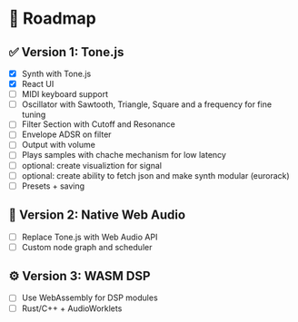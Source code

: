 # 🔭 Roadmap

## ✅ Version 1: Tone.js

- [x] Synth with Tone.js
- [x] React UI
- [ ] MIDI keyboard support
- [ ] Oscillator with Sawtooth, Triangle, Square and a frequency for fine tuning
- [ ] Filter Section with Cutoff and Resonance
- [ ] Envelope ADSR on filter
- [ ] Output with volume
- [ ] Plays samples with chache mechanism for low latency
- [ ] optional: create visualiztion for signal
- [ ] optional: create ability to fetch json and make synth modular (eurorack)
- [ ] Presets + saving

## 🔁 Version 2: Native Web Audio

- [ ] Replace Tone.js with Web Audio API
- [ ] Custom node graph and scheduler

## ⚙️ Version 3: WASM DSP

- [ ] Use WebAssembly for DSP modules
- [ ] Rust/C++ + AudioWorklets
